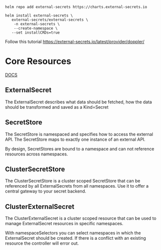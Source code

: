 ```
helm repo add external-secrets https://charts.external-secrets.io

helm install external-secrets \
   external-secrets/external-secrets \
    -n external-secrets \
    --create-namespace \
   --set installCRDs=true

```


Follow this tutorial https://external-secrets.io/latest/provider/doppler/



# Core Resources
[DOCS](https://external-secrets.io/latest/api/externalsecret/)

## ExternalSecret

The ExternalSecret describes what data should be fetched, how the data should be transformed and saved as a Kind=Secret

## SecretStore

The SecretStore is namespaced and specifies how to access the external API. The SecretStore maps to exactly one instance of an external API.

By design, SecretStores are bound to a namespace and can not reference resources across namespaces.

## ClusterSecretStore

The ClusterSecretStore is a cluster scoped SecretStore that can be referenced by all ExternalSecrets from all namespaces. Use it to offer a central gateway to your secret backend.

## ClusterExternalSecret

The ClusterExternalSecret is a cluster scoped resource that can be used to manage ExternalSecret resources in specific namespaces.

With namespaceSelectors you can select namespaces in which the ExternalSecret should be created. If there is a conflict with an existing resource the controller will error out.